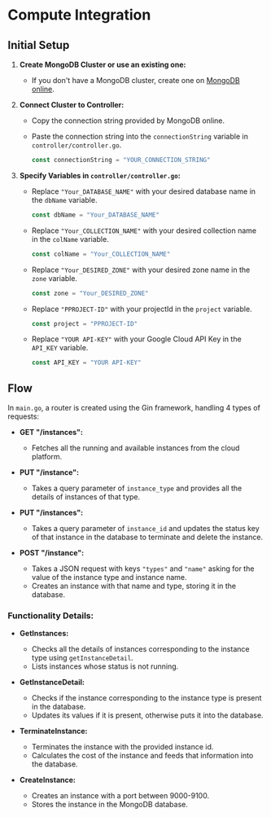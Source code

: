 # Compute Integration

## Initial Setup

1. **Create MongoDB Cluster or use an existing one:**
   - If you don't have a MongoDB cluster, create one on [MongoDB online](https://cloud.mongodb.com/).

2. **Connect Cluster to Controller:**
   - Copy the connection string provided by MongoDB online.
   - Paste the connection string into the `connectionString` variable in `controller/controller.go`.

     ```go
     const connectionString = "YOUR_CONNECTION_STRING"
     ```

3. **Specify Variables in `controller/controller.go`:**
   - Replace `"Your_DATABASE_NAME"` with your desired database name in the `dbName` variable.

     ```go
     const dbName = "Your_DATABASE_NAME"
     ```

   - Replace `"Your_COLLECTION_NAME"` with your desired collection name in the `colName` variable.

     ```go
     const colName = "Your_COLLECTION_NAME"
     ```

   - Replace `"Your_DESIRED_ZONE"` with your desired zone name in the `zone` variable.

     ```go
     const zone = "Your_DESIRED_ZONE"
     ```

   - Replace `"PPROJECT-ID"` with your projectId in the `project` variable.

     ```go
     const project = "PPROJECT-ID"
     ```

   - Replace `"YOUR API-KEY"` with your Google Cloud API Key in the `API_KEY` variable.

     ```go
     const API_KEY = "YOUR API-KEY"
     ```

## Flow

In `main.go`, a router is created using the Gin framework, handling 4 types of requests:

- **GET "/instances":**
  - Fetches all the running and available instances from the cloud platform.

- **PUT "/instance":**
  - Takes a query parameter of `instance_type` and provides all the details of instances of that type.

- **PUT "/instances":**
  - Takes a query parameter of `instance_id` and updates the status key of that instance in the database to terminate and delete the instance.

- **POST "/instance":**
  - Takes a JSON request with keys `"types"` and `"name"` asking for the value of the instance type and instance name. 
  - Creates an instance with that name and type, storing it in the database.

### Functionality Details:

- **GetInstances:**
  - Checks all the details of instances corresponding to the instance type using `getInstanceDetail`.
  - Lists instances whose status is not running.

- **GetInstanceDetail:**
  - Checks if the instance corresponding to the instance type is present in the database.
  - Updates its values if it is present, otherwise puts it into the database.

- **TerminateInstance:**
  - Terminates the instance with the provided instance id.
  - Calculates the cost of the instance and feeds that information into the database.

- **CreateInstance:**
  - Creates an instance with a port between 9000-9100.
  - Stores the instance in the MongoDB database.
